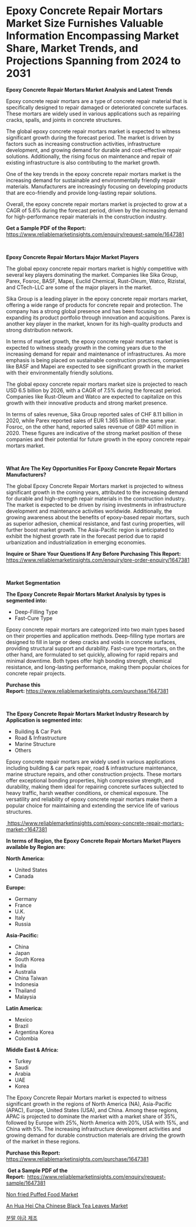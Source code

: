 <p><h1>Epoxy Concrete Repair Mortars Market Size Furnishes Valuable Information Encompassing Market Share, Market Trends, and Projections Spanning from 2024 to 2031</h1></p><p><strong>Epoxy Concrete Repair Mortars Market Analysis and Latest Trends</strong></p>
<p><p>Epoxy concrete repair mortars are a type of concrete repair material that is specifically designed to repair damaged or deteriorated concrete surfaces. These mortars are widely used in various applications such as repairing cracks, spalls, and joints in concrete structures.</p><p>The global epoxy concrete repair mortars market is expected to witness significant growth during the forecast period. The market is driven by factors such as increasing construction activities, infrastructure development, and growing demand for durable and cost-effective repair solutions. Additionally, the rising focus on maintenance and repair of existing infrastructure is also contributing to the market growth.</p><p>One of the key trends in the epoxy concrete repair mortars market is the increasing demand for sustainable and environmentally friendly repair materials. Manufacturers are increasingly focusing on developing products that are eco-friendly and provide long-lasting repair solutions.</p><p>Overall, the epoxy concrete repair mortars market is projected to grow at a CAGR of 5.6% during the forecast period, driven by the increasing demand for high-performance repair materials in the construction industry.</p></p>
<p><strong>Get a Sample PDF of the Report:&nbsp;</strong> <a href="https://www.reliablemarketinsights.com/enquiry/request-sample/1647381">https://www.reliablemarketinsights.com/enquiry/request-sample/1647381</a></p>
<p>&nbsp;</p>
<p><strong>Epoxy Concrete Repair Mortars Major Market Players</strong></p>
<p><p>The global epoxy concrete repair mortars market is highly competitive with several key players dominating the market. Companies like Sika Group, Parex, Fosroc, BASF, Mapei, Euclid Chemical, Rust-Oleum, Watco, Rizistal, and CTech-LLC are some of the major players in the market.</p><p>Sika Group is a leading player in the epoxy concrete repair mortars market, offering a wide range of products for concrete repair and protection. The company has a strong global presence and has been focusing on expanding its product portfolio through innovation and acquisitions. Parex is another key player in the market, known for its high-quality products and strong distribution network.</p><p>In terms of market growth, the epoxy concrete repair mortars market is expected to witness steady growth in the coming years due to the increasing demand for repair and maintenance of infrastructures. As more emphasis is being placed on sustainable construction practices, companies like BASF and Mapei are expected to see significant growth in the market with their environmentally friendly solutions.</p><p>The global epoxy concrete repair mortars market size is projected to reach USD 6.5 billion by 2026, with a CAGR of 7.5% during the forecast period. Companies like Rust-Oleum and Watco are expected to capitalize on this growth with their innovative products and strong market presence.</p><p>In terms of sales revenue, Sika Group reported sales of CHF 8.11 billion in 2020, while Parex reported sales of EUR 1.365 billion in the same year. Fosroc, on the other hand, reported sales revenue of GBP 401 million in 2020. These figures are indicative of the strong market position of these companies and their potential for future growth in the epoxy concrete repair mortars market.</p></p>
<p>&nbsp;</p>
<p><strong>What Are The Key Opportunities For Epoxy Concrete Repair Mortars Manufacturers?</strong></p>
<p><p>The global Epoxy Concrete Repair Mortars market is projected to witness significant growth in the coming years, attributed to the increasing demand for durable and high-strength repair materials in the construction industry. The market is expected to be driven by rising investments in infrastructure development and maintenance activities worldwide. Additionally, the growing awareness about the benefits of epoxy-based repair mortars, such as superior adhesion, chemical resistance, and fast curing properties, will further boost market growth. The Asia-Pacific region is anticipated to exhibit the highest growth rate in the forecast period due to rapid urbanization and industrialization in emerging economies.</p></p>
<p><strong>Inquire or Share Your Questions If Any Before Purchasing This Report:</strong> <a href="https://www.reliablemarketinsights.com/enquiry/pre-order-enquiry/1647381">https://www.reliablemarketinsights.com/enquiry/pre-order-enquiry/1647381</a></p>
<p>&nbsp;</p>
<p><strong>Market Segmentation</strong></p>
<p><strong>The Epoxy Concrete Repair Mortars Market Analysis by types is segmented into:</strong></p>
<p><ul><li>Deep-Filling Type</li><li>Fast-Cure Type</li></ul></p>
<p><p>Epoxy concrete repair mortars are categorized into two main types based on their properties and application methods. Deep-filling type mortars are designed to fill in large or deep cracks and voids in concrete surfaces, providing structural support and durability. Fast-cure type mortars, on the other hand, are formulated to set quickly, allowing for rapid repairs and minimal downtime. Both types offer high bonding strength, chemical resistance, and long-lasting performance, making them popular choices for concrete repair projects.</p></p>
<p><strong>Purchase this Report:&nbsp;</strong><a href="https://www.reliablemarketinsights.com/purchase/1647381">https://www.reliablemarketinsights.com/purchase/1647381</a></p>
<p>&nbsp;</p>
<p><strong>The Epoxy Concrete Repair Mortars Market Industry Research by Application is segmented into:</strong></p>
<p><ul><li>Building & Car Park</li><li>Road & Infrastructure</li><li>Marine Structure</li><li>Others</li></ul></p>
<p><p>Epoxy concrete repair mortars are widely used in various applications including building & car park repair, road & infrastructure maintenance, marine structure repairs, and other construction projects. These mortars offer exceptional bonding properties, high compressive strength, and durability, making them ideal for repairing concrete surfaces subjected to heavy traffic, harsh weather conditions, or chemical exposure. The versatility and reliability of epoxy concrete repair mortars make them a popular choice for maintaining and extending the service life of various structures.</p></p>
<p><a href="https://www.reliablemarketinsights.com/epoxy-concrete-repair-mortars-market-r1647381">&nbsp;https://www.reliablemarketinsights.com/epoxy-concrete-repair-mortars-market-r1647381</a></p>
<p><strong>In terms of Region, the Epoxy Concrete Repair Mortars Market Players available by Region are:</strong></p>
<p>
    <p> <strong> North America: </strong>
        <ul>
            <li>United States</li>
            <li>Canada</li>
        </ul>
        </p> 
    <p> <strong> Europe: </strong>
        <ul>
            <li>Germany</li>
            <li>France</li>
            <li>U.K.</li>
            <li>Italy</li>
            <li>Russia</li>
        </ul>
        </p> 
    <p> <strong> Asia-Pacific: </strong>
        <ul>
            <li>China</li>
            <li>Japan</li>
            <li>South Korea</li>
            <li>India</li>
            <li>Australia</li>
            <li>China Taiwan</li>
            <li>Indonesia</li>
            <li>Thailand</li>
            <li>Malaysia</li>
        </ul>
        </p> 
    <p> <strong> Latin America: </strong>
        <ul>
            <li>Mexico</li>
            <li>Brazil</li>
            <li>Argentina Korea</li>
            <li>Colombia</li>
        </ul>
        </p> 
    <p> <strong> Middle East & Africa: </strong>
        <ul>
            <li>Turkey</li>
            <li>Saudi</li>
            <li>Arabia</li>
            <li>UAE</li>
            <li>Korea</li>
        </ul>
    </p>
    </p>
<p><p>The Epoxy Concrete Repair Mortars market is expected to witness significant growth in the regions of North America (NA), Asia-Pacific (APAC), Europe, United States (USA), and China. Among these regions, APAC is projected to dominate the market with a market share of 35%, followed by Europe with 25%, North America with 20%, USA with 15%, and China with 5%. The increasing infrastructure development activities and growing demand for durable construction materials are driving the growth of the market in these regions.</p></p>
<p><strong>Purchase this Report: </strong><a href="https://www.reliablemarketinsights.com/purchase/1647381">https://www.reliablemarketinsights.com/purchase/1647381</a></p>
<p>&nbsp;<strong>Get a Sample PDF of the Report:&nbsp;&nbsp;</strong><a href="https://www.reliablemarketinsights.com/enquiry/request-sample/1647381">https://www.reliablemarketinsights.com/enquiry/request-sample/1647381</a></p>
<p><strong></strong></p>
<p><p><a href="https://medium.com/@bartlakin73/non-fried-puffed-food-market-forecast-global-market-trends-and-analysis-from-2024-to-2031-covered-f89c5d1f0077">Non fried Puffed Food Market</a></p><p><a href="https://medium.com/@audieyost/global-an-hua-hei-cha-chinese-black-tea-leaves-market-status-2024-2031-and-forecast-by-region-d29452a635c9">An Hua Hei Cha Chinese Black Tea Leaves Market</a></p><p><a href="https://github.com/msujons1512/Market-Research-Report-List-1/blob/main/83686832117.md">분말 야금 제조</a></p></p>